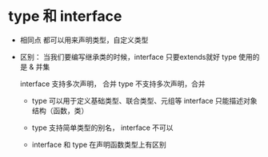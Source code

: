 # type 和 interface

- 相同点
    都可以用来声明类型，自定义类型

- 区别：
    当我们要编写继承类的时候，interface 只要extends就好
    type 使用的是 & 并集

    interface 支持多次声明， 合并
    type 不支持多次声明，合并

    - type 可以用于定义基础类型、联合类型、元组等
        interface 只能描述对象结构（函数，类）

    - type 支持简单类型的别名，
        interface 不可以

    - interface 和 type 在声明函数类型上有区别
